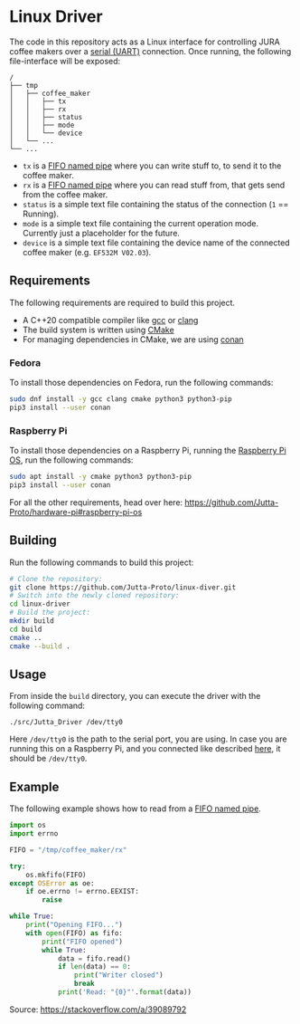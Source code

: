 # Linux Driver

The code in this repository acts as a Linux interface for controlling JURA coffee makers over a [serial (UART)](https://www.raspberrypi.org/documentation/configuration/uart.md) connection.
Once running, the following file-interface will be exposed:
```
/
├── tmp
│   ├── coffee_maker
│   │   ├── tx
│   │   ├── rx
│   │   ├── status
│   │   ├── mode
│   │   └── device
│   └── ...
└── ...
```

* `tx` is a [FIFO named pipe](https://man7.org/linux/man-pages/man7/fifo.7.html) where you can write stuff to, to send it to the coffee maker.
* `rx` is a [FIFO named pipe](https://man7.org/linux/man-pages/man7/fifo.7.html) where you can read stuff from, that gets send from the coffee maker.
* `status` is a simple text file containing the status of the connection (`1` == Running).
* `mode` is a simple text file containing the current operation mode. Currently just a placeholder for the future.
* `device` is a simple text file containing the device name of the connected coffee maker (e.g. `EF532M V02.03`).

## Requirements
The following requirements are required to build this project.
* A C++20 compatible compiler like [gcc](https://gcc.gnu.org/) or [clang](https://clang.llvm.org/)
* The build system is written using [CMake](https://cmake.org/)
* For managing dependencies in CMake, we are using [conan](https://conan.io/)

### Fedora
To install those dependencies on Fedora, run the following commands:
```bash
sudo dnf install -y gcc clang cmake python3 python3-pip
pip3 install --user conan
```

### Raspberry Pi
To install those dependencies on a Raspberry Pi, running the [Raspberry Pi OS](https://www.raspberrypi.org/software/), run the following commands:
```bash
sudo apt install -y cmake python3 python3-pip
pip3 install --user conan
```
For all the other requirements, head over here: https://github.com/Jutta-Proto/hardware-pi#raspberry-pi-os

## Building
Run the following commands to build this project:
```bash
# Clone the repository:
git clone https://github.com/Jutta-Proto/linux-diver.git
# Switch into the newly cloned repository:
cd linux-driver
# Build the project:
mkdir build
cd build
cmake ..
cmake --build .
```

## Usage
From inside the `build` directory, you can execute the driver with the following command:
```
./src/Jutta_Driver /dev/tty0
```
Here `/dev/tty0` is the path to the serial port, you are using. In case you are running this on a Raspberry Pi, and you connected like described [here](https://github.com/Jutta-Proto/hardware-pi#connecting-a-coffee-maker), it should be `/dev/tty0`.

## Example
The following example shows how to read from a [FIFO named pipe](https://man7.org/linux/man-pages/man7/fifo.7.html).
```python
import os
import errno

FIFO = "/tmp/coffee_maker/rx"

try:
    os.mkfifo(FIFO)
except OSError as oe:
    if oe.errno != errno.EEXIST:
        raise

while True:
    print("Opening FIFO...")
    with open(FIFO) as fifo:
        print("FIFO opened")
        while True:
            data = fifo.read()
            if len(data) == 0:
                print("Writer closed")
                break
            print('Read: "{0}"'.format(data))
```
Source: https://stackoverflow.com/a/39089792
